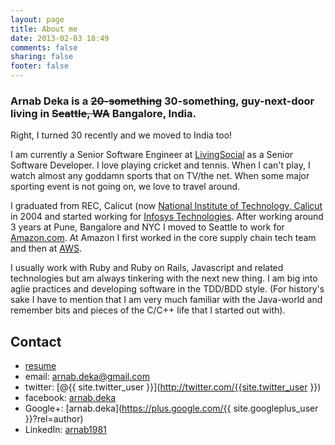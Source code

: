 ```yaml
---
layout: page
title: About me
date: 2013-02-03 18:49
comments: false
sharing: false
footer: false
---
```

### Arnab Deka is a <del>20-something</del> 30-something, guy-next-door living in <del>Seattle, WA</del> Bangalore, India.

Right, I turned 30 recently and we moved to India too!

I am currently a Senior Software Engineer at
[LivingSocial](http://corporate.livingsocial.com/) as a
Senior Software Developer. I love playing cricket and tennis. When I
can't play, I watch almost any goddamn sports that on TV/the net. When
some major sporting event is not going on, we love to travel around.

I graduated from REC, Calicut (now
[National Institute of Technology, Calicut](http://nitc.ac.in) in 2004
and started working for
[Infosys Technologies](http://infosys.com/). After working around 3
years at Pune, Bangalore  and NYC I moved to Seattle to work for
[Amazon.com](http://www.amazon.com/). At Amazon I first worked in the core
supply chain tech team and then at [AWS](http://aws.amazon.com/).

I usually work with Ruby and Ruby on Rails, Javascript and related
technologies but am always tinkering with the next new thing. I am big
into aglie practices and developing software in the TDD/BDD style. (For
history's sake I have to mention that I am very much familiar with the
Java-world and remember bits and pieces of the C/C++ life that I
started out with).

## Contact

+ [resume](/resume/)
+ email: [arnab.deka@gmail.com](mailto:arnab.deka@gmail.com)
+ twitter: [@{{ site.twitter_user }}](http://twitter.com/{{site.twitter_user }})
+ facebook: [arnab.deka](https://www.facebook.com/arnab.deka)
+ Google+: [arnab.deka](https://plus.google.com/{{ site.googleplus_user }}?rel=author)
+ LinkedIn: [arnab1981](http://linkedin.com/in/arnab1981/)
